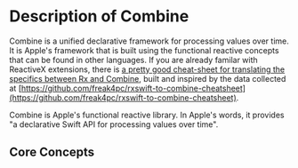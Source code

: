 # Description of Combine

Combine is a unified declarative framework for processing values over time. It is Apple's framework that
is built using the functional reactive concepts that can be found in other languages. If you are already familar
with ReactiveX extensions, there is [a pretty good cheat-sheet for translating the specifics between Rx and Combine](https://medium.com/gett-engineering/rxswift-to-apples-combine-cheat-sheet-e9ce32b14c5b), built and inspired by
the data collected at [https://github.com/freak4pc/rxswift-to-combine-cheatsheet](https://github.com/freak4pc/rxswift-to-combine-cheatsheet).

Combine is Apple's functional reactive library. In Apple's words, it provides "a declarative Swift API
for processing values over time".

## Core Concepts

